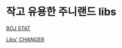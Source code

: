 # 작고 유용한 주니랜드 libs

[BOJ STAT](https://github.com/I-JUNNYLAND-I/libs/tree/main/stat)   

[Libs' CHANGER](https://github.com/I-JUNNYLAND-I/libs/tree/main/changer)  



